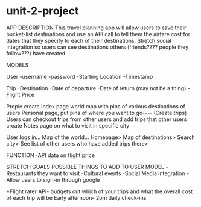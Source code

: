 # unit-2-project
APP DESCRIPTION
This travel planning app will allow users to save their bucket-list destinations and use an API call to tell them the airfare cost for dates that they specify to each of their destinations. Stretch social integration so users can see destinations others (friends???? people they follow???) have created. 

MODELS

User
-username
-password 
-Starting Location
-Timestamp 

Trip
-Destination
-Date of departure
-Date of return (may not be a thing)
-Flight Price






Prople create
Index page world map with pins of various destinations of users
Personal page, put pins of where you want to go---- (Create trips)
Users can checkout trips from other users and add trips that other users create
Notes page on what to visit in specific city


User logs in... Map of the world...
Homepage> Map of destinations> Search city> See list of other users who have added trips there>

FUNCTION
-API data on flight price






STRETCH GOALS
POSSIBLE THINGS TO ADD TO USER MODEL
-Restaurants they want to visit
-Cultural events
-Social Media integration
-Allow users to sign-in through google



*Flight rater API- budgets out which of your trips and what the overall cost of each trip will be
Early afternoon- 2pm daily check-ins